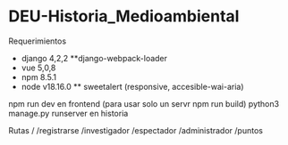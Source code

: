 # DEU-Historia_Medioambiental

Requerimientos
* django 4,2,2
**django-webpack-loader
* vue 5,0,8
* npm 8.5.1
* node v18.16.0
** sweetalert (responsive, accesible-wai-aria)

npm run dev en frontend
(para usar solo un servr npm run build)
python3 manage.py runserver en historia

Rutas
/
/registrarse
/investigador
/espectador
/administrador
/puntos
